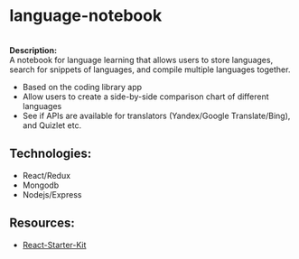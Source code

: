 # language-notebook
<br/>
<b>Description:</b>
<br/>
A notebook for language learning that allows users to store languages, search for snippets of languages, and compile multiple languages together.

* Based on the coding library app
* Allow users to create a side-by-side comparison chart of different languages
* See if APIs are available for translators (Yandex/Google Translate/Bing), and Quizlet etc.

## Technologies:
- React/Redux
- Mongodb
- Nodejs/Express


## Resources:
- [React-Starter-Kit](https://github.com/kriasoft/react-starter-kit)

